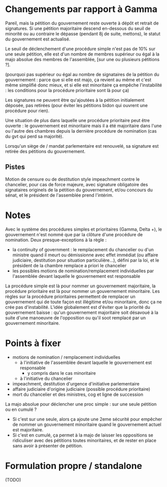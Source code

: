# Changements par rapport à Gamma

Pareil, mais la pétition du gouvernement reste ouverte à dépôt et retrait de signatures. Si une pétition majoritaire descend en-dessous du seuil de minorité ou au contraire le dépasse (pendant 8j de suite, mettons), le statut du gouvernement est actualisé.

Le seuil de déclenchement d'une procédure simple n'est pas de 10% sur une seule pétition, elle est d'un nombre de membres supérieur ou égal à la majo absolue des membres de l'assemblée, [sur une ou plusieurs pétitions ?].

(pourquoi pas supérieur ou égal au nombre de signataires de la pétition du gouvernement : parce que si elle est majo, ça revient au même et c'est même simplifié donc mieux, et si elle est minoritaire ça empêche l'instabilité : les conditions pour la procédure prioritaire sont là pour ça)

Les signatures ne peuvent être qu'ajoutées à la pétition initialement déposée, pas retirées (pour éviter les pétitions bidon qui ouvrent une procédure pour rien).

Une situation de plus dans laquelle une procédure prioritaire peut être ouverte : le gouvernement est minoritaire mais il a été majoritaire dans l'une ou l'autre des chambres depuis la dernière procédure de nomination (cas du gvt qui perd sa majorité).

Lorsqu'un siège de / mandat parlementaire est renouvelé, sa signature est retirée des pétitions du gouvernement.

## Pistes

Motion de censure ou de destitution style impeachment contre le chancelier, pour cas de force majeure, avec signature obligatoire des signataires originels de la pétition du gouvernement, et/ou concours du sénat, et le président de l'assemblée prend l'intérim.


# Notes

Avec le système des procédures simples et prioritaires (Gamma, Delta +), le gouvernement n'est nommé que par la clôture d'une procédure de nomination. Deux presque-exceptions à la règle :
- la continuity of government : le remplacement du chancelier ou d'un ministre quand il meurt ou démissionne avec effet immédiat (ou affaire judiciaire, destitution pour situation particulière...), défini par la loi, et le président de la chambre remplace a priori le chancelier
- les possibles motions de nomination/remplacement individuelles par l'assemblée devant laquelle le gouvernement est responsable

La procédure simple est là pour nommer un gouvernement majoritaire, la procédure prioritaire est là pour nommer un gouvernement minoritaire.
Les règles sur la procédure prioritaires permettent de remplacer un gouvernement qui de toute façon est illégitime et/ou minoritaire, donc ça ne crée pas d'instabilité.
L'idée globalement est d'éviter que la priorité du gouvernement baisse : qu'un gouvernement majoritaire soit désavoué à la suite d'une manoeuvre de l'opposition ou qu'il soot remplacé par un gouvernement minoritaire.


# Points à fixer

- motions de nomination / remplacement individuelles
  - à l'initiative de l'assemblée devant laquelle le gouvernement est responsable
    - y compris dans le cas minoritaire
  - à l'initiative du chancelier
- impeachment, destitution d'urgence d'initiative parlementaire
- affaire judiciaire d'origine judiciaire (possible procédure prioritaire)
- mort du chancelier et des ministres, cog et ligne de succession

La majo absolue pour déclencher une proc simple : sur une seule pétition ou en cumulé ?
- Si c'est sur une seule, alors ça ajoute une 2eme sécurité pour empêcher de nommer un gouvernement minoritaire quand le gouvernement actuel est majoritaire.
- Si c'est en cumulé, ça permet à la majo de laisser les oppositions se ridiculiser avec des pétitions toutes minoritaires, et de rester en place sans avoir à présenter de pétition.


# Formulation propre / standalone

(TODO)
